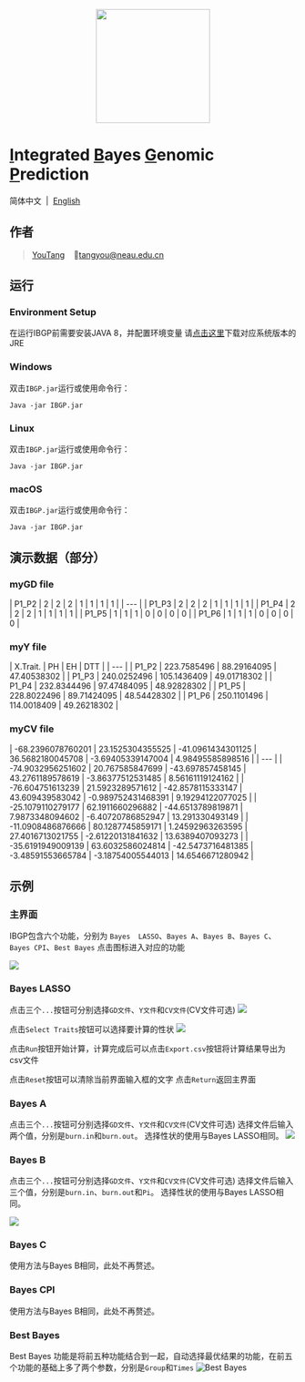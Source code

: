 <p align="center">
    <a href="http://ant.design">
        <img width="200" src="./img/LOGO.png">
    </a>
</p>

# [**I**]()ntegrated [**B**]()ayes [**G**]()enomic [**P**]()rediction

简体中文&nbsp;&nbsp;|&nbsp;&nbsp;[English](./README.md)

## 作者
> [YouTang](https://github.com/tangyou79) &nbsp;&nbsp; :e-mail:tangyou@neau.edu.cn


## 运行

### Environment Setup
在运行IBGP前需要安装JAVA 8，并配置环境变量
请[点击这里](https://www.java.com)下载对应系统版本的JRE

### Windows
双击`IBGP.jar`运行或使用命令行：
```
Java -jar IBGP.jar
```

### Linux
双击`IBGP.jar`运行或使用命令行：
```
Java -jar IBGP.jar
```

### macOS
双击`IBGP.jar`运行或使用命令行：
```
Java -jar IBGP.jar
```

## 演示数据（部分）

### myGD file

| P1_P2 | 2 | 2 | 2 | 1 | 1 | 1 | 1 |
| --- |
| P1_P3 | 2 | 2 | 2 | 1 | 1 | 1 | 1 |
| P1_P4 | 2 | 2 | 2 | 1 | 1 | 1 | 1 |
| P1_P5 | 1 | 1 | 1 | 0 | 0 | 0 | 0 |
| P1_P6 | 1 | 1 | 1 | 0 | 0 | 0 | 0 |


### myY file

| X.Trait. | PH | EH | DTT |
| --- |
| P1_P2 | 223.7585496 | 88.29164095 | 47.40538302 |
| P1_P3 | 240.0252496 | 105.1436409 | 49.01718302 |
| P1_P4 | 232.8344496 | 97.47484095 | 48.92828302 |
| P1_P5 | 228.8022496 | 89.71424095 | 48.54428302 |
| P1_P6 | 250.1101496 | 114.0018409 | 49.26218302 |


### myCV file

| -68.2396078760201 | 23.1525304355525 | -41.0961434301125 | 36.5682180045708 | -3.69405339147004 | 4.98495585898516 |
| --- |
| -74.9032956251602 | 20.767585847699 | -43.697857458145 | 43.2761189578619 | -3.86377512531485 | 8.56161119124162 |
| -76.604751613239 | 21.5923289571612 | -42.8578115333147 | 43.609439583042 | -0.989752431468391 | 9.19294122077025 |
| -25.1079110279177 | 62.1911660296882 | -44.6513789819871 | 7.9873348094602 | -6.40720786852947 | 13.291330493149 |
| -11.0908486876666 | 80.1287745859171 | 1.24592963263595 | 27.4016713021755 | -2.61220131841632 | 13.6389407093273 |
| -35.6191949009139 | 63.6032586024814 | -42.5473716481385 | -3.48591553665784 | -3.18754005544013 | 14.6546671280942 |


## 示例


### 主界面
IBGP包含六个功能，分别为 `Bayes  LASSO`、`Bayes A`、`Bayes B`、`Bayes C`、`Bayes CPI`、`Best Bayes`
点击图标进入对应的功能

![](./img/Main.png)


### Bayes LASSO

点击三个`...`按钮可分别选择`GD文件`、`Y文件`和`CV文件`(CV文件可选)
![](./img/BayesLASSO.png)

点击`Select Traits`按钮可以选择要计算的性状
![](./img/BayesLASSOselect.png)

点击`Run`按钮开始计算，计算完成后可以点击`Export.csv`按钮将计算结果导出为csv文件

点击`Reset`按钮可以清除当前界面输入框的文字
点击`Return`返回主界面


### Bayes A
点击三个`...`按钮可分别选择`GD文件`、`Y文件`和`CV文件`(CV文件可选)
选择文件后输入两个值，分别是`burn.in`和`burn.out`。
选择性状的使用与Bayes LASSO相同。
![](./img/BayesA.png)


### Bayes B

点击三个`...`按钮可分别选择`GD文件`、`Y文件`和`CV文件`(CV文件可选)
选择文件后输入三个值，分别是`burn.in`、`burn.out`和`Pi`。
选择性状的使用与Bayes LASSO相同。

![](./img/BayesB.png)

### Bayes C

使用方法与Bayes B相同，此处不再赘述。


### Bayes CPI

使用方法与Bayes B相同，此处不再赘述。

### Best Bayes

Best Bayes 功能是将前五种功能结合到一起，自动选择最优结果的功能，在前五个功能的基础上多了两个参数，分别是`Group`和`Times`
![Best Bayes](./img/BestBayes.png)
